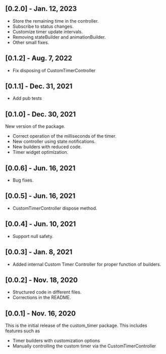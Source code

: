 ## [0.2.0] - Jan. 12, 2023
- Store the remaining time in the controller.
- Subscribe to status changes.
- Customize timer update intervals.
- Removing stateBuilder and animationBuilder.
- Other small fixes.

## [0.1.2] - Aug. 7, 2022
- Fix disposing of CustomTimerController

## [0.1.1] - Dec. 31, 2021
- Add pub tests

## [0.1.0] - Dec. 30, 2021

New version of the package.
- Correct operation of the milliseconds of the timer.
- New controller using state notifications.
- New builders with reduced code.
- Timer widget optimization.

## [0.0.6] - Jun. 16, 2021

- Bug fixes.

## [0.0.5] - Jun. 16, 2021

- CustomTimerController dispose method.

## [0.0.4] - Jun. 10, 2021

- Support null safety.

## [0.0.3] - Jan. 8, 2021

- Added internal Custom Timer Controller for proper function of builders.

## [0.0.2] - Nov. 18, 2020

- Structured code in different files.
- Corrections in the README.

## [0.0.1] - Nov. 16, 2020

This is the initial release of the custom_timer package. This includes features such as
- Timer builders with customization options
- Manually controlling the custom timer via the CustomTimerController